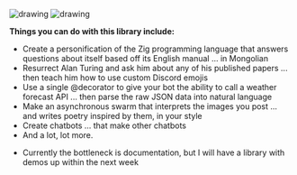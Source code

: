 <img src="https://user-images.githubusercontent.com/48640397/154764793-154a3c99-6439-43b6-9d7e-09b8b2baf8aa.png" alt="drawing" max-width="200px" display="block" align="middle"/>
<img src="https://user-images.githubusercontent.com/48640397/154828805-160b7770-9460-43af-8e42-bf52af5fb08c.png" alt="drawing" max-width="200px" display="block" align="middle"/>

**Things you can do with this library include:**
* Create a personification of the Zig programming language that answers questions about itself based off its English manual ... in Mongolian
* Resurrect Alan Turing and ask him about any of his published papers ... then teach him how to use custom Discord emojis
* Use a single @decorator to give your bot the ability to call a weather forecast API ... then parse the raw JSON data into natural language
* Make an asynchronous swarm that interprets the images you post ... and writes poetry inspired by them, in your style
* Create chatbots ... that make other chatbots
* And a lot, lot more.

- Currently the bottleneck is documentation, but I will have a library with demos up within the next week
